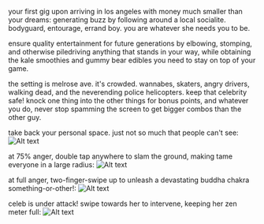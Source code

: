 your first gig upon arriving in los angeles with money much smaller than your dreams: generating buzz by following around a local socialite. bodyguard, entourage, errand boy. you are whatever she needs you to be.

ensure quality entertainment for future generations by elbowing, stomping, and otherwise piledriving anything that stands in your way, while obtaining the kale smoothies and gummy bear edibles you need to stay on top of your game.

the setting is melrose ave. it's crowded. wannabes, skaters, angry drivers, walking dead, and the neverending police helicopters. keep that celebrity safe! knock one thing into the other things for bonus points, and whatever you do, never stop spamming the screen to get bigger combos than the other guy.


take back your personal space. just not so much that people can't see:
![Alt text](http://gygias.com/img/screens/f1.jpg "one")


at 75% anger, double tap anywhere to slam the ground, making tame everyone in a large radius:
![Alt text](http://gygias.com/img/screens/f2.jpg "two")


at full anger, two-finger-swipe up to unleash a devastating buddha chakra something-or-other!:
![Alt text](http://gygias.com/img/screens/f3.jpg "three")


celeb is under attack! swipe towards her to intervene, keeping her zen meter full:
![Alt text](http://gygias.com/img/screens/f4.jpg "four")
